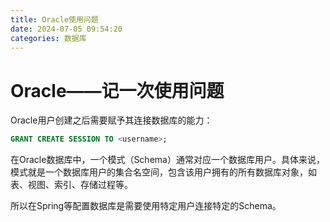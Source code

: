```yaml
---
title: Oracle使用问题
date: 2024-07-05 09:54:20
categories: 数据库
---
```

# Oracle——记一次使用问题

Oracle用户创建之后需要赋予其连接数据库的能力：

```sql
GRANT CREATE SESSION TO <username>;
```

在Oracle数据库中，一个模式（Schema）通常对应一个数据库用户。具体来说，模式就是一个数据库用户的集合名空间，包含该用户拥有的所有数据库对象，如表、视图、索引、存储过程等。

所以在Spring等配置数据库是需要使用特定用户连接特定的Schema。